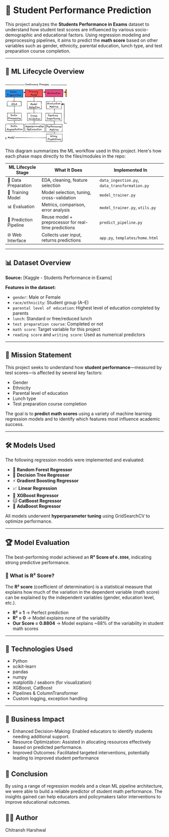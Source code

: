 # 📘 Student Performance Prediction

This project analyzes the **Students Performance in Exams** dataset to understand how student test scores are influenced by various socio-demographic and educational factors. Using regression modeling and preprocessing pipelines, it aims to predict the **math score** based on other variables such as gender, ethnicity, parental education, lunch type, and test preparation course completion.

---

## 🔁 ML Lifecycle Overview

![ML Pipeline Flowchart](assets/ml_pipeline_flow.png)

This diagram summarizes the ML workflow used in this project. Here's how each phase maps directly to the files/modules in the repo:

| **ML Lifecycle Stage**     | **What It Does**                                         | **Implemented In**                             |
|----------------------------|----------------------------------------------------------|------------------------------------------------|
| 🧹 Data Preparation        | EDA, cleaning, feature selection                         | `data_ingestion.py`, `data_transformation.py` |
| 🧠 Training Model          | Model selection, tuning, cross-validation                | `model_trainer.py`                            |
| 📊 Evaluation              | Metrics, comparison, error analysis                      | `model_trainer.py`, `utils.py`                |
| 🔁 Prediction Pipeline     | Reuse model + preprocessor for real-time predictions     | `predict_pipeline.py`                         |
| 🌐 Web Interface           | Collects user input, returns predictions                 | `app.py`, `templates/home.html`               |

---


## 📊 Dataset Overview

**Source:** [Kaggle - Students Performance in Exams]

**Features in the dataset:**
- `gender`: Male or Female
- `race/ethnicity`: Student group (A–E)
- `parental level of education`: Highest level of education completed by parents
- `lunch`: Standard or free/reduced lunch
- `test preparation course`: Completed or not
- `math score`: Target variable for this project
- `reading score` and `writing score`: Used as numerical predictors

---

## 🎯 Mission Statement

This project seeks to understand how **student performance**—measured by test scores—is affected by several key factors:
- Gender
- Ethnicity
- Parental level of education
- Lunch type
- Test preparation course completion

The goal is to **predict math scores** using a variety of machine learning regression models and to identify which features most influence academic success.

---

## 🛠️ Models Used

The following regression models were implemented and evaluated:

- 🌲 **Random Forest Regressor**
- 🌳 **Decision Tree Regressor**
- ⚡ **Gradient Boosting Regressor**
- 📈 **Linear Regression**
- 🦅 **XGBoost Regressor**
- 🐱 **CatBoost Regressor**
- 🔁 **AdaBoost Regressor**

All models underwent **hyperparameter tuning** using GridSearchCV to optimize performance.

---

## 🏆 Model Evaluation

The best-performing model achieved an **R² Score of `0.8804`**, indicating strong predictive performance.

### 📐 What is R² Score?
The **R² score** (coefficient of determination) is a statistical measure that explains how much of the variation in the dependent variable (math score) can be explained by the independent variables (gender, education level, etc.).

- **R² = 1** → Perfect prediction
- **R² = 0** → Model explains none of the variability
- **Our Score = 0.8804** → Model explains ~88% of the variability in student math scores

---

## 🔧 Technologies Used

- Python
- scikit-learn
- pandas
- numpy
- matplotlib / seaborn (for visualization)
- XGBoost, CatBoost
- Pipelines & ColumnTransformer
- Custom logging, exception handling

---

## 📌 Business Impact

- Enhanced Decision-Making: Enabled educators to identify students needing additional support.
- Resource Optimization: Assisted in allocating resources effectively based on predicted performance.
- Improved Outcomes: Facilitated targeted interventions, potentially leading to improved student performance

## 📌 Conclusion

By using a range of regression models and a clean ML pipeline architecture, we were able to build a reliable predictor of student math performance. The insights gained can help educators and policymakers tailor interventions to improve educational outcomes.

## 🙋‍♂️ Author

Chitransh Harshwal  



